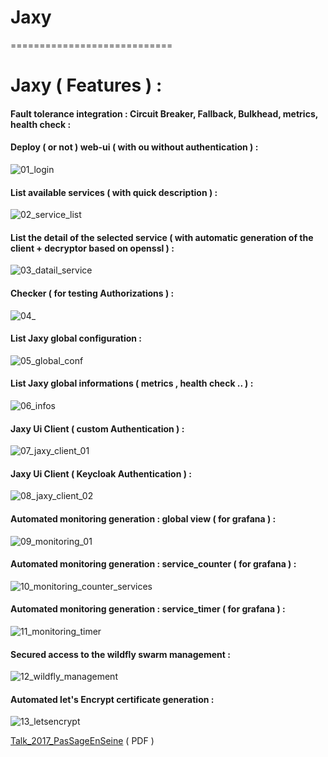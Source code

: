 
# Jaxy


============================

# Jaxy ( Features ) :

#### Fault tolerance integration : Circuit Breaker, Fallback, Bulkhead, metrics, health check :

#### Deploy ( or not ) web-ui ( with ou without authentication ) :

![01_login](https://user-images.githubusercontent.com/7684497/48570327-706af980-e904-11e8-8fe4-a0204eb3b950.png)

#### List available services ( with quick description ) :

![02_service_list](https://user-images.githubusercontent.com/7684497/48570376-8b3d6e00-e904-11e8-8f68-36dd6dd560a2.png)

#### List the detail of the selected service ( with automatic generation of the client + decryptor based on openssl ) :

![03_datail_service](https://user-images.githubusercontent.com/7684497/48570409-9abcb700-e904-11e8-9e63-a54150d2b5b0.png)

#### Checker ( for testing Authorizations ) :

![04_](https://user-images.githubusercontent.com/7684497/48570430-a314f200-e904-11e8-9072-03286ec9ee05.png)

#### List Jaxy global configuration  :

![05_global_conf](https://user-images.githubusercontent.com/7684497/48570449-ac9e5a00-e904-11e8-857a-a2a5edba8fbf.png)

#### List Jaxy global informations ( metrics , health check .. ) :

![06_infos](https://user-images.githubusercontent.com/7684497/48570457-b2943b00-e904-11e8-8c7a-0cdd6fe274a3.png)

#### Jaxy Ui Client ( custom Authentication ) :

![07_jaxy_client_01](https://user-images.githubusercontent.com/7684497/48570468-b88a1c00-e904-11e8-822c-560d5ee38fa3.png)

#### Jaxy Ui Client ( Keycloak Authentication ) :

![08_jaxy_client_02](https://user-images.githubusercontent.com/7684497/48570481-bf189380-e904-11e8-8760-2b0b926a7ed1.png)

#### Automated monitoring generation : global view ( for grafana ) :

![09_monitoring_01](https://user-images.githubusercontent.com/7684497/48570493-c5a70b00-e904-11e8-9854-72451452c9ca.png)

#### Automated monitoring generation : service_counter ( for grafana ) :

![10_monitoring_counter_services](https://user-images.githubusercontent.com/7684497/48570510-cc358280-e904-11e8-9d30-bc0ebe2a0639.png)

#### Automated monitoring generation : service_timer ( for grafana ) :

![11_monitoring_timer](https://user-images.githubusercontent.com/7684497/48570525-d2c3fa00-e904-11e8-8a87-3d665ba3ca6c.png)

#### Secured access to the wildfly swarm management :

![12_wildfly_management](https://user-images.githubusercontent.com/7684497/48570543-de172580-e904-11e8-9a2f-0991e92779e5.png)

#### Automated let's Encrypt certificate generation :

![13_letsencrypt](https://user-images.githubusercontent.com/7684497/48572188-00ab3d80-e909-11e8-802f-a046fa53ab2e.png)



  [Talk_2017_PasSageEnSeine]( https://github.com/rac021/Jax-Y/blob/master/demo_sourceForge/Talk_PasSageEnSeine/Jax-Y.pdf
) ( PDF ) 
